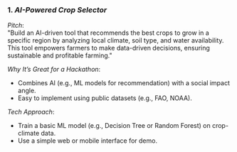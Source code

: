 ### 1. *AI-Powered Crop Selector*  
*Pitch*:  
"Build an AI-driven tool that recommends the best crops to grow in a specific region by analyzing local climate, soil type, and water availability. This tool empowers farmers to make data-driven decisions, ensuring sustainable and profitable farming."

*Why It’s Great for a Hackathon*:
- Combines AI (e.g., ML models for recommendation) with a social impact angle.  
- Easy to implement using public datasets (e.g., FAO, NOAA).  

*Tech Approach*:
- Train a basic ML model (e.g., Decision Tree or Random Forest) on crop-climate data.  
- Use a simple web or mobile interface for demo.
